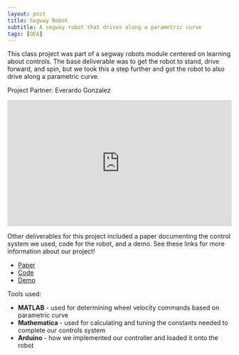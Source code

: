 ```yaml
---
layout: post
title: Segway Robot
subtitle: A segway robot that drives along a parametric curve
tags: [QEA]
---
```


This class project was part of a segway robots module centered on learning about controls. The base deliverable was to get the robot to stand, drive forward, and spin, but we took this a step further and got the robot to also drive along a parametric curve.

Project Partner: Everardo Gonzalez

<style>.embed-container { position: relative; padding-bottom: 56.25%; height: 0; overflow: hidden; max-width: 100%; } .embed-container iframe, .embed-container object, .embed-container embed { position: absolute; top: 0; left: 0; width: 100%; height: 100%; }</style><div class='embed-container'><iframe src='https://www.youtube.com/embed/1q_l--pycgc' frameborder='0' allowfullscreen></iframe></div>

Other deliverables for this project included a paper documenting the control system we used, code for the robot, and a demo. See these links for more information about our project!
+ [Paper](https://drive.google.com/open?id=1iAzoYLpepR2T3e_7MMJvq5O_UAfpUIqb)
+ [Code](https://github.com/AmyPhung/QEA-Rocky)
+ [Demo](https://www.youtube.com/1q_l--pycgc)

Tools used:
- **MATLAB** - used for determining wheel velocity commands based on parametric curve
- **Mathematica** - used for calculating and tuning the constants needed to complete our controls system
- **Arduino** - how we implemented our controller and loaded it onto the robot
